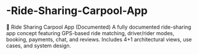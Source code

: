 # -Ride-Sharing-Carpool-App
🚗 Ride Sharing Carpool App (Documented) A fully documented ride-sharing app concept featuring GPS-based ride matching, driver/rider modes, booking, payments, chat, and reviews. Includes 4+1 architectural views, use cases, and system design.
